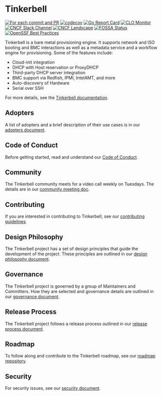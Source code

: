 # Tinkerbell

[![For each commit and PR](https://github.com/tinkerbell/tinkerbell/actions/workflows/ci.yaml/badge.svg)](https://github.com/tinkerbell/tinkerbell/actions/workflows/ci.yaml)
[![codecov](https://codecov.io/gh/tinkerbell/tinkerbell/branch/main/graph/badge.svg)](https://codecov.io/gh/tinkerbell/tinkerbell)
[![Go Report Card](https://goreportcard.com/badge/github.com/tinkerbell/tinkerbell)](https://goreportcard.com/report/github.com/tinkerbell/tinkerbell)
[![CLO Monitor](https://img.shields.io/endpoint?url=https://clomonitor.io/api/projects/cncf/tinkerbell/badge)](https://clomonitor.io/projects/cncf/tinkerbell)
[![CNCF Slack Channel](https://img.shields.io/badge/slack-%23tinkerbell-blue?logo=slack)](https://cloud-native.slack.com/archives/C01SRB41GMT)
[![CNCF Landscape](https://img.shields.io/badge/CNCF%20Landscape-5699C6?logo=cncf)](https://landscape.cncf.io/?item=provisioning--automation-configuration--tinkerbell)
[![FOSSA Status](https://app.fossa.com/api/projects/git%2Bgithub.com%2Ftinkerbell%2Ftinkerbell.svg?type=shield&issueType=license)](https://app.fossa.com/projects/git%2Bgithub.com%2Ftinkerbell%2Ftinkerbell?ref=badge_shield&issueType=license)
[![OpenSSF Best Practices](https://www.bestpractices.dev/projects/10553/badge)](https://www.bestpractices.dev/projects/10553)

Tinkerbell is a bare metal provisioning engine. It supports network and ISO booting and BMC interactions as well as a metadata service and a workflow engine for provisioning. Some of the features include:

- Cloud-init integration
- DHCP with Host reservation or ProxyDHCP
- Third-party DHCP server integration
- BMC support via Redfish, IPMI, IntelAMT, and more
- Auto-discovery of Hardware
- Serial over SSH

For more details, see the [Tinkerbell documentation](https://tinkerbell.org).

## Adopters

A list of adopters and a brief description of their use cases is in our [adopters document](docs/ADOPTERS.md).

## Code of Conduct

Before getting started, read and understand our [Code of Conduct](docs/CODE_OF_CONDUCT.md).

## Community

The Tinkerbell community meets for a video call weekly on Tuesdays. The details are in our [community meeting doc](https://docs.google.com/document/d/1Hmqrhj2rPjZ5W0DvRynFNY2cJq6jFCbNOc4p26U5Dgg/edit?usp=sharing).

## Contributing

If you are interested in contributing to Tinkerbell, see our [contributing guidelines](docs/CONTRIBUTING.md).

## Design Philosophy

The Tinkerbell project has a set of design principles that guide the development of the project. These principles are outlined in our [design philosophy document](docs/DESIGN_PHILOSOPHY.md).

## Governance

The Tinkerbell project is governed by a group of Maintainers and Committers. How they are selected and governance details are outlined in our [governance document](https://github.com/tinkerbell/org/blob/main/GOVERNANCE.md).

## Release Process

The Tinkerbell project follows a release process outlined in our [release process document](docs/RELEASING.md).

## Roadmap

To follow along and contribute to the Tinkerbell roadmap, see our [roadmap repository](https://github.com/tinkerbell/roadmap).

## Security

For security issues, see our [security document](docs/SECURITY.md).
